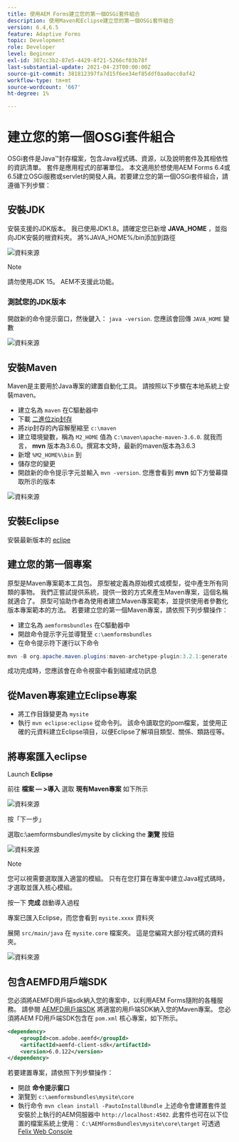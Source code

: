 ```yaml
---
title: 使用AEM Forms建立您的第一個OSGi套件組合
description: 使用Maven和Eclipse建立您的第一個OSGi套件組合
version: 6.4,6.5
feature: Adaptive Forms
topic: Development
role: Developer
level: Beginner
exl-id: 307cc3b2-87e5-4429-8f21-5266cf03b78f
last-substantial-update: 2021-04-23T00:00:00Z
source-git-commit: 381812397fa7d15f6ee34ef85ddf0aa0acc0af42
workflow-type: tm+mt
source-wordcount: '667'
ht-degree: 1%

---
```


# 建立您的第一個OSGi套件組合

OSGi套件是Java™封存檔案，包含Java程式碼、資源，以及說明套件及其相依性的資訊清單。 套件是應用程式的部署單位。 本文適用於想使用AEM Forms 6.4或6.5建立OSGi服務或servlet的開發人員。若要建立您的第一個OSGi套件組合，請遵循下列步驟：


## 安裝JDK

安裝支援的JDK版本。 我已使用JDK1.8。請確定您已新增 **JAVA_HOME** ，並指向JDK安裝的根資料夾。
將%JAVA_HOME%/bin添加到路徑

![資料來源](assets/java-home.JPG)

>[!NOTE]
> 請勿使用JDK 15。 AEM不支援此功能。

### 測試您的JDK版本

開啟新的命令提示窗口，然後鍵入： `java -version`. 您應該會回傳 `JAVA_HOME` 變數

![資料來源](assets/java-version.JPG)

## 安裝Maven

Maven是主要用於Java專案的建置自動化工具。 請按照以下步驟在本地系統上安裝maven。

* 建立名為 `maven` 在C驅動器中
* 下載 [二進位zip封存](https://maven.apache.org/download.cgi)
* 將zip封存的內容解壓縮至 `c:\maven`
* 建立環境變數，稱為 `M2_HOME` 值為 `C:\maven\apache-maven-3.6.0`. 就我而言， **mvn** 版本為3.6.0。撰寫本文時，最新的maven版本為3.6.3
* 新增 `%M2_HOME%\bin` 到
* 儲存您的變更
* 開啟新的命令提示字元並輸入 `mvn -version`. 您應會看到 **mvn** 如下方螢幕擷取所示的版本

![資料來源](assets/mvn-version.JPG)


## 安裝Eclipse

安裝最新版本的 [eclipe](https://www.eclipse.org/downloads/)

## 建立您的第一個專案

原型是Maven專案範本工具包。 原型被定義為原始模式或模型，從中產生所有同類的事物。 我們正嘗試提供系統，提供一致的方式來產生Maven專案，這個名稱就適合了。 原型可協助作者為使用者建立Maven專案範本，並提供使用者參數化版本專案範本的方法。
若要建立您的第一個Maven專案，請依照下列步驟操作：

* 建立名為 `aemformsbundles` 在C驅動器中
* 開啟命令提示字元並導覽至 `c:\aemformsbundles`
* 在命令提示符下運行以下命令

```java
mvn -B org.apache.maven.plugins:maven-archetype-plugin:3.2.1:generate -D archetypeGroupId=com.adobe.aem -D archetypeArtifactId=aem-project-archetype -D archetypeVersion=36 -D appTitle="My Site" -D appId="mysite" -D groupId="com.mysite" -D aemVersion=6.5.13
```

成功完成時，您應該會在命令視窗中看到組建成功訊息

## 從Maven專案建立Eclipse專案

* 將工作目錄變更為 `mysite`
* 執行 `mvn eclipse:eclipse` 從命令列。 該命令讀取您的pom檔案，並使用正確的元資料建立Eclipse項目，以便Eclipse了解項目類型、關係、類路徑等。

## 將專案匯入eclipse

Launch **Eclipse**

前往 **檔案 — >導入** 選取 **現有Maven專案** 如下所示

![資料來源](assets/import-mvn-project.JPG)

按「下一步」

選取c:\aemformsbundles\mysite by clicking the **瀏覽** 按鈕

![資料來源](assets/mysite-eclipse-project.png)

>[!NOTE]
>您可以視需要選取匯入適當的模組。 只有在您打算在專案中建立Java程式碼時，才選取並匯入核心模組。

按一下 **完成** 啟動導入過程

專案已匯入Eclipse，而您會看到 `mysite.xxxx` 資料夾

展開 `src/main/java` 在 `mysite.core` 檔案夾。 這是您編寫大部分程式碼的資料夾。

![資料來源](assets/mysite-core-project.png)

## 包含AEMFD用戶端SDK

您必須將AEMFD用戶端sdk納入您的專案中，以利用AEM Forms隨附的各種服務。 請參閱 [AEMFD用戶端SDK](https://mvnrepository.com/artifact/com.adobe.aemfd/aemfd-client-sdk) 將適當的用戶端SDK納入您的Maven專案。 您必須將AEM FD用戶端SDK包含在 `pom.xml` 核心專案，如下所示。

```xml
<dependency>
    <groupId>com.adobe.aemfd</groupId>
    <artifactId>aemfd-client-sdk</artifactId>
    <version>6.0.122</version>
</dependency>
```

若要建置專案，請依照下列步驟操作：

* 開啟 **命令提示窗口**
* 瀏覽到 `c:\aemformsbundles\mysite\core`
* 執行命令 `mvn clean install -PautoInstallBundle`
上述命令會建置套件並安裝於上執行的AEM伺服器中 `http://localhost:4502`. 此套件也可在以下位置的檔案系統上使用：
   `C:\AEMFormsBundles\mysite\core\target` 可透過 [Felix Web Console](http://localhost:4502/system/console/bundles)

